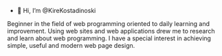 - 👋 Hi, I’m @KireKostadinoski

Beginner in the field of web programming oriented to
daily learning and improvement. Using web sites and
web applications drew me to research and learn
about web programming. I have a special interest in
achieving simple, useful and modern web page
design.
